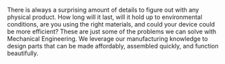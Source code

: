 There is always a surprising amount of details to figure out with any physical product. How long will it last, will it hold up to environmental conditions, are you using the right materials, and could your device could be more efficient? These are just some of the problems we can solve with Mechanical Engineering. We leverage our manufacturing knowledge to design parts that can be made affordably, assembled quickly, and function beautifully.

